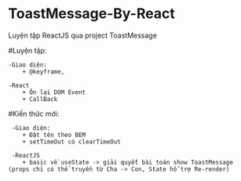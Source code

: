 # ToastMessage-By-React
Luyện tập ReactJS qua project ToastMessage

#Luyện tập:

    -Giao diện:
        + @keyframe, 
    
    -React
        + Ôn lại DOM Event
        + CallBack

#Kiến thức mới:

     -Giao diện:
        + Đặt tên theo BEM
        + setTimeOut có clearTimeOut 
    
     -ReactJS
        + basic về useState -> giải quyết bài toán show ToastMessage (props chỉ có thể truyền từ Cha -> Con, State hỗ trợ Re-render)
        
